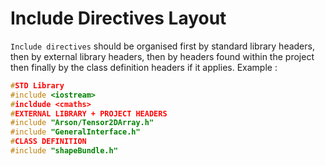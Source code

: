 # Include Directives Layout

`Include directives` should be organised first by standard library headers, then by external library headers, then by headers found within the project then finally by the class definition headers if it applies.
Example :

``` cpp linenums="1"
#STD Library
#include <iostream>
#incldude <cmaths>
#EXTERNAL LIBRARY + PROJECT HEADERS
#include "Arson/Tensor2DArray.h"
#include "GeneralInterface.h"
#CLASS DEFINITION
#include "shapeBundle.h"
```